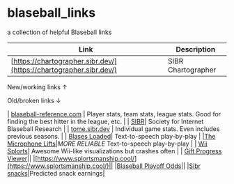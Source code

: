 # blaseball_links
a collection of helpful Blaseball links

| Link  | Description  |
|---|---|
|[https://chartographer.sibr.dev/](https://chartographer.sibr.dev/)| SIBR Chartographer |

New/working links ↑

Old/broken links ↓


| [blaseball-reference.com](http://blaseball-reference.com)  | Player stats, team stats, league stats. Good for finding the best hitter in the league, etc.  |
| [SIBR](https://sibr.dev/#/)| Society for Internet Blaseball Research |
| [tome.sibr.dev](http://tome.sibr.dev) | Individual game stats. Even includes previous seasons. |
| [Blases Loaded](https://blases-loaded.sibr.dev/#/)| Text-to-speech play-by-play |
|[The Microphone Lifts](https://the-microphone-lifts.github.io/)|*MORE RELIABLE* Text-to-speech play-by-play |
| [Wii Splorts](https://wii.blaseball.xyz/)| Awesome Wii-like visualizations but crashes often |
| [Gift Progress Viewer](https://www.enbyss.com/content/tools/blaseball-gifts)||
|[https://www.splortsmanship.cool/](https://www.splortsmanship.cool/)||
|[Blaseball Playoff Odds](https://mixolyde.net/blaseballstatus/index.html#activeLeague=0&activeView=4&groupByDiv=false)||
|[Sibr snacks](https://snacks.sibr.dev)|Predicted snack earnings|

